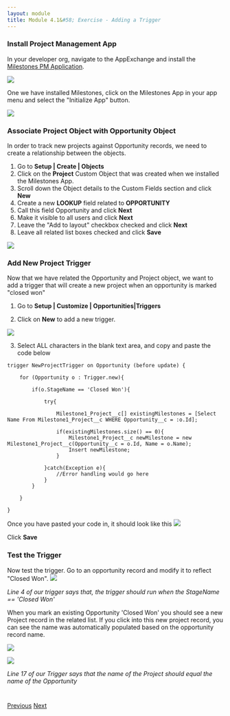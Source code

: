 ```yaml
---
layout: module
title: Module 4.1&#58; Exercise - Adding a Trigger
---
```


### Install Project Management App 
In your developer org, navigate to the AppExchange and install the [Milestones PM Application](https://appexchange.salesforce.com/listingDetail?listingId=a0N30000003ItrEEAS). 


![](http://i.imgur.com/3HEG3li.jpg)


One we have installed Milestones, click on the Milestones App in your app menu and select the "Initialize App" button. 

![](http://i.imgur.com/VIdKL8s.jpg)


### Associate Project Object with Opportunity Object
In order to track new projects against Opportunity records, we need to create a relationship between the objects. 

1. Go to **Setup | Create | Objects**
2. Click on the **Project** Custom Object that was created when we installed the Milestones App. 
3. Scroll down the Object details to the Custom Fields section and click **New** 
4. Create a new **LOOKUP** field related to **OPPORTUNITY** 
5. Call this field Opportunity and click **Next** 
6. Make it visible to all users and click **Next** 
7. Leave the "Add to layout" checkbox checked and click **Next** 
8. Leave all related list boxes checked and click **Save** 

![](http://i.imgur.com/eJnewGz.jpg)


### Add New Project Trigger
Now that we have related the Opportunity and Project object, we want to add a trigger that will create a new project when an opportunity is marked "closed won"

1. Go to **Setup | Customize | Opportunities|Triggers**

2. Click on **New** to add a new trigger.

![](http://i.imgur.com/Xj4VugE.jpg)

3. Select ALL characters in the blank text area, and copy and paste the code below


```
trigger NewProjectTrigger on Opportunity (before update) {
    
    for (Opportunity o : Trigger.new){
        
        if(o.StageName == 'Closed Won'){
            
            try{
                
                Milestone1_Project__c[] existingMilestones = [Select Name From Milestone1_Project__c WHERE Opportunity__c = :o.Id];
                
                if(existingMilestones.size() == 0){
                    Milestone1_Project__c newMilestone = new Milestone1_Project__c(Opportunity__c = o.Id, Name = o.Name);
                    Insert newMilestone;
                }

            }catch(Exception e){
                //Error handling would go here
            }    
        }

    }

}
```

Once you have pasted your code in, it should look like this
![](http://i.imgur.com/tVkuUlu.jpg)

Click **Save**


### Test the Trigger
Now test the trigger. Go to an opportunity record and modify it to reflect "Closed Won". 
![](http://i.imgur.com/VLinJ5n.jpg)

_Line 4 of our trigger says that, the trigger should run when the StageName == 'Closed Won'_


When you mark an existing Opportunity 'Closed Won' you should see a new Project record in the related list. If you click into this new project record, you can see the name was automatically populated based on the opportunity record name. 

![](http://i.imgur.com/bwZMX9z.jpg)

![](http://i.imgur.com/DNiYOvD.jpg)

_Line 17 of our Trigger says that the name of the Project should equal the name of the Opportunity_




<div class="row" style="margin-top:40px;">
<div class="col-sm-12">
<a href="4-apex-triggers.html" class="btn btn-default"><i class="glyphicon glyphicon-chevron-left"></i> Previous</a>
<a href="4.2-exercise-edit-and-test-trigger.html" class="btn btn-default pull-right">Next <i class="glyphicon glyphicon-chevron-right"></i></a>
</div>
</div>
